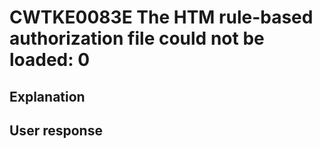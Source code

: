 # CWTKE0083E The HTM rule-based authorization file could not be loaded: 0

## Explanation

## User response